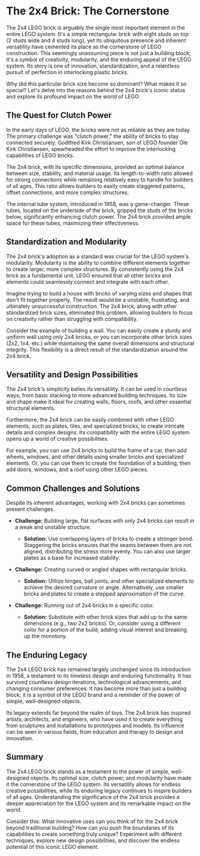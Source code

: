 # The 2x4 Brick: The Cornerstone

The 2x4 LEGO brick is arguably the single most important element in the entire LEGO system. It's a simple rectangular brick with eight studs on top (2 studs wide and 4 studs long), yet its ubiquitous presence and inherent versatility have cemented its place as the cornerstone of LEGO construction. This seemingly unassuming piece is not just a building block; it's a symbol of creativity, modularity, and the enduring appeal of the LEGO system. Its story is one of innovation, standardization, and a relentless pursuit of perfection in interlocking plastic bricks.

Why did this particular brick size become so dominant? What makes it so special? Let's delve into the reasons behind the 2x4 brick's iconic status and explore its profound impact on the world of LEGO.

## The Quest for Clutch Power

In the early days of LEGO, the bricks were not as reliable as they are today. The primary challenge was "clutch power," the ability of bricks to stay connected securely. Godtfred Kirk Christiansen, son of LEGO founder Ole Kirk Christiansen, spearheaded the effort to improve the interlocking capabilities of LEGO bricks.

The 2x4 brick, with its specific dimensions, provided an optimal balance between size, stability, and material usage. Its length-to-width ratio allowed for strong connections while remaining relatively easy to handle for builders of all ages. This ratio allows builders to easily create staggered patterns, offset connections, and more complex structures.

The internal tube system, introduced in 1958, was a game-changer. These tubes, located on the underside of the brick, gripped the studs of the bricks below, significantly enhancing clutch power. The 2x4 brick provided ample space for these tubes, maximizing their effectiveness.

## Standardization and Modularity

The 2x4 brick's adoption as a standard was crucial for the LEGO system's modularity. Modularity is the ability to combine different elements together to create larger, more complex structures. By consistently using the 2x4 brick as a fundamental unit, LEGO ensured that all other bricks and elements could seamlessly connect and integrate with each other.

Imagine trying to build a house with bricks of varying sizes and shapes that don't fit together properly. The result would be a unstable, frustrating, and ultimately unsuccessful construction. The 2x4 brick, along with other standardized brick sizes, eliminated this problem, allowing builders to focus on creativity rather than struggling with compatibility.

Consider the example of building a wall. You can easily create a sturdy and uniform wall using only 2x4 bricks, or you can incorporate other brick sizes (2x2, 1x4, etc.) while maintaining the same overall dimensions and structural integrity. This flexibility is a direct result of the standardization around the 2x4 brick.

## Versatility and Design Possibilities

The 2x4 brick's simplicity belies its versatility. It can be used in countless ways, from basic stacking to more advanced building techniques. Its size and shape make it ideal for creating walls, floors, roofs, and other essential structural elements.

Furthermore, the 2x4 brick can be easily combined with other LEGO elements, such as plates, tiles, and specialized bricks, to create intricate details and complex designs. Its compatibility with the entire LEGO system opens up a world of creative possibilities.

For example, you can use 2x4 bricks to build the frame of a car, then add wheels, windows, and other details using smaller bricks and specialized elements. Or, you can use them to create the foundation of a building, then add doors, windows, and a roof using other LEGO pieces.

## Common Challenges and Solutions

Despite its inherent advantages, working with 2x4 bricks can sometimes present challenges.

*   **Challenge:** Building large, flat surfaces with only 2x4 bricks can result in a weak and unstable structure.
    *   **Solution:** Use overlapping layers of bricks to create a stronger bond. Staggering the bricks ensures that the seams between them are not aligned, distributing the stress more evenly. You can also use larger plates as a base for increased stability.

*   **Challenge:** Creating curved or angled shapes with rectangular bricks.
    *   **Solution:** Utilize hinges, ball joints, and other specialized elements to achieve the desired curvature or angle. Alternatively, use smaller bricks and plates to create a stepped approximation of the curve.

*   **Challenge:** Running out of 2x4 bricks in a specific color.
    *   **Solution:** Substitute with other brick sizes that add up to the same dimensions (e.g., two 2x2 bricks). Or, consider using a different color for a portion of the build, adding visual interest and breaking up the monotony.

## The Enduring Legacy

The 2x4 LEGO brick has remained largely unchanged since its introduction in 1958, a testament to its timeless design and enduring functionality. It has survived countless design iterations, technological advancements, and changing consumer preferences. It has become more than just a building block; it is a symbol of the LEGO brand and a reminder of the power of simple, well-designed objects.

Its legacy extends far beyond the realm of toys. The 2x4 brick has inspired artists, architects, and engineers, who have used it to create everything from sculptures and installations to prototypes and models. Its influence can be seen in various fields, from education and therapy to design and innovation.

## Summary

The 2x4 LEGO brick stands as a testament to the power of simple, well-designed objects. Its optimal size, clutch power, and modularity have made it the cornerstone of the LEGO system. Its versatility allows for endless creative possibilities, while its enduring legacy continues to inspire builders of all ages. Understanding the significance of the 2x4 brick provides a deeper appreciation for the LEGO system and its remarkable impact on the world.

Consider this: What innovative uses can you think of for the 2x4 brick beyond traditional building? How can you push the boundaries of its capabilities to create something truly unique? Experiment with different techniques, explore new design possibilities, and discover the endless potential of this iconic LEGO element.
